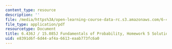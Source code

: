 ```yaml
---
content_type: resource
description: ''
file: /media/https%3A/open-learning-course-data-rc.s3.amazonaws.com/6-436j-fundamentals-of-probability-fall-2018/e8391d6f6d44af4a6613eaab773fc6a0_MIT6_436JF18_hw5solutions.pdf
file_type: application/pdf
resourcetype: Document
title: 6.436J / 15.085J Fundamentals of Probability, Homework 5 Solutions
uid: e8391d6f-6d44-af4a-6613-eaab773fc6a0
---
```

